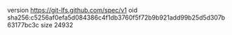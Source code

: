 version https://git-lfs.github.com/spec/v1
oid sha256:c5256af0efa5d084386c4f1db3760f5f72b9b921add99b25d5d307b63177bc3c
size 24932
